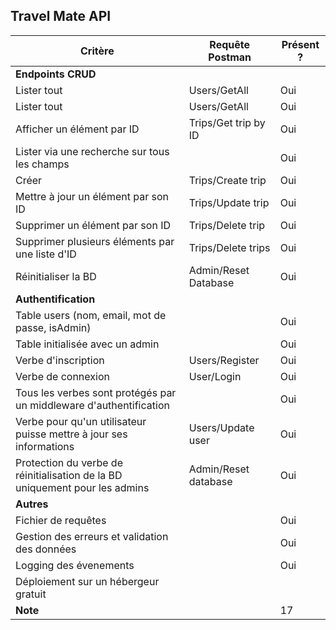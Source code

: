 ## Travel Mate API

| Critère                                                                     | Requête Postman      | Présent ? |
| --------------------------------------------------------------------------- | -------------------- | --------- |
| **Endpoints CRUD**                                                          |                      |
| Lister tout                                                                 | Users/GetAll         | Oui       |
| Lister tout                                                                 | Users/GetAll         | Oui       |
| Afficher un élément par ID                                                  | Trips/Get trip by ID | Oui       |
| Lister via une recherche sur tous les champs                                |                      | Oui       |
| Créer                                                                       | Trips/Create trip    | Oui       |
| Mettre à jour un élément par son ID                                         | Trips/Update trip    | Oui       |
| Supprimer un élément par son ID                                             | Trips/Delete trip    | Oui       |
| Supprimer plusieurs éléments par une liste d'ID                             | Trips/Delete trips   | Oui       |
| Réinitialiser la BD                                                         | Admin/Reset Database | Oui       |
| **Authentification**                                                        |
| Table users (nom, email, mot de passe, isAdmin)                             |                      | Oui       |
| Table initialisée avec un admin                                             |                      | Oui       |
| Verbe d'inscription                                                         | Users/Register       | Oui       |
| Verbe de connexion                                                          | User/Login           | Oui       |
| Tous les verbes sont protégés par un middleware d'authentification          |                      | Oui       |
| Verbe pour qu'un utilisateur puisse mettre à jour ses informations          | Users/Update user    | Oui       |
| Protection du verbe de réinitialisation de la BD uniquement pour les admins | Admin/Reset database | Oui       |
| **Autres**                                                                  |
| Fichier de requêtes                                                         |                      | Oui       |
| Gestion des erreurs et validation des données                               |                      | Oui       |
| Logging des évenements                                                      |                      | Oui       |
| Déploiement sur un hébergeur gratuit                                        |                      |
| **Note**                                                                    |                      | 17        |
